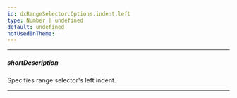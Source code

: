 ```yaml
---
id: dxRangeSelector.Options.indent.left
type: Number | undefined
default: undefined
notUsedInTheme: 
---
```

---
##### shortDescription
Specifies range selector's left indent.

---
